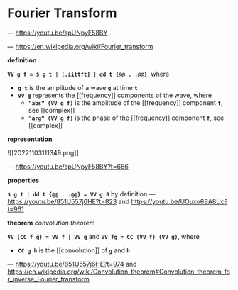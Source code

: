 # Fourier Transform

&mdash; <https://youtu.be/spUNpyF58BY>

&mdash; <https://en.wikipedia.org/wiki/Fourier_transform>

**definition**

**`VV g f = $ g t | [.iittft] | dd t {@@ . .@@}`**, where

- **`g t`** is the amplitude of a wave **`g`** at time **`t`**
- **`VV g`** represents the [[frequency]] components of the wave, where
  - **`"abs" (VV g f)`** is the amplitude of the [[frequency]] component **`f`**, see [[complex]]
  - **`"arg" (VV g f)`** is the phase of the [[frequency]] component **`f`**, see [[complex]]

**representation**

![[20221103111349.png]]

&mdash; <https://youtu.be/spUNpyF58BY?t=666>

**properties**

**`$ g t | dd t {@@ . .@@} = VV g 0`** by definition &mdash; <https://youtu.be/851U557j6HE?t=823> and <https://youtu.be/UOuxo6SA8Uc?t=961>

**theorem** _convolution theorem_

**`VV (CC f g) = VV f | VV g`** and **`VV fg = CC (VV f) (VV g)`**, where

- **`CC g h`** is the [[convolution]] of **`g`** and **`h`**

&mdash; <https://youtu.be/851U557j6HE?t=974> and <https://en.wikipedia.org/wiki/Convolution_theorem#Convolution_theorem_for_inverse_Fourier_transform>
